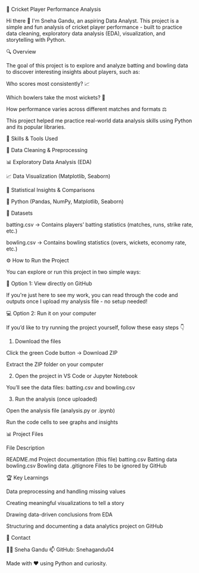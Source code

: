 🏏 Cricket Player Performance Analysis

Hi there 👋 I'm Sneha Gandu, an aspiring Data Analyst.
This project is a simple and fun analysis of cricket player performance - built to practice data cleaning, exploratory data analysis (EDA), visualization, and storytelling with Python.



🔍 Overview

The goal of this project is to explore and analyze batting and bowling data to discover interesting insights about players, such as:

Who scores most consistently? 📈

Which bowlers take the most wickets? 🎯

How performance varies across different matches and formats ⚖

This project helped me practice real-world data analysis skills using Python and its popular libraries.



🧰 Skills & Tools Used

🧹 Data Cleaning & Preprocessing

📊 Exploratory Data Analysis (EDA)

📈 Data Visualization (Matplotlib, Seaborn)

🧮 Statistical Insights & Comparisons

🐍 Python (Pandas, NumPy, Matplotlib, Seaborn)



📂 Datasets

batting.csv → Contains players’ batting statistics (matches, runs, strike rate, etc.)

bowling.csv → Contains bowling statistics (overs, wickets, economy rate, etc.)

⚙ How to Run the Project

You can explore or run this project in two simple ways:

🧠 Option 1: View directly on GitHub

If you're just here to see my work, you can read through the code and outputs once I upload my analysis file - no setup needed!



💻 Option 2: Run it on your computer

If you’d like to try running the project yourself, follow these easy steps 👇

1. Download the files

Click the green Code button → Download ZIP

Extract the ZIP folder on your computer



2. Open the project in VS Code or Jupyter Notebook

You’ll see the data files: batting.csv and bowling.csv



3. Run the analysis (once uploaded)

Open the analysis file (analysis.py or .ipynb)

Run the code cells to see graphs and insights



📊 Project Files

File	Description

README.md	Project documentation (this file)
batting.csv	Batting data
bowling.csv	Bowling data
.gitignore	Files to be ignored by GitHub



🏆 Key Learnings

Data preprocessing and handling missing values

Creating meaningful visualizations to tell a story

Drawing data-driven conclusions from EDA

Structuring and documenting a data analytics project on GitHub


💬 Contact

👩‍💻 Sneha Gandu
📫 GitHub: Snehagandu04

Made with ❤ using Python and curiosity.

